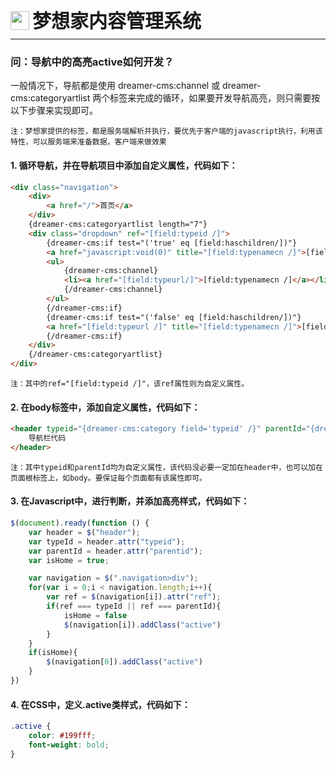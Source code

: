 <div style="display: flex;">
	<img src="https://oss.iteachyou.cc/logo.png" height="30" />
	<div style="margin-left: 5px; font-size: 30px; line-height: 30px; font-weight: bold;">梦想家内容管理系统</div>
</div>

----------
### 问：导航中的高亮active如何开发？
一般情况下，导航都是使用 dreamer-cms:channel 或 dreamer-cms:categoryartlist 两个标签来完成的循环，如果要开发导航高亮，则只需要按以下步骤来实现即可。

`注：梦想家提供的标签，都是服务端解析并执行，要优先于客户端的javascript执行，利用该特性，可以服务端来准备数据，客户端来做效果`

#### 1. 循环导航，并在导航项目中添加自定义属性，代码如下：

```html
<div class="navigation">
    <div>
        <a href="/">首页</a>
    </div>
    {dreamer-cms:categoryartlist length="7"}
    <div class="dropdown" ref="[field:typeid /]">
        {dreamer-cms:if test="('true' eq [field:haschildren/])"}
        <a href="javascript:void(0)" title="[field:typenamecn /]">[field:typenamecn /]</a>
        <ul>
            {dreamer-cms:channel}
            <li><a href="[field:typeurl/]">[field:typenamecn /]</a></li>
            {/dreamer-cms:channel}
        </ul>
        {/dreamer-cms:if}
        {dreamer-cms:if test="('false' eq [field:haschildren/])"}
        <a href="[field:typeurl /]" title="[field:typenamecn /]">[field:typenamecn /]</a>
        {/dreamer-cms:if}
    </div>
    {/dreamer-cms:categoryartlist}
</div>
```

`注：其中的ref="[field:typeid /]"，该ref属性则为自定义属性。`

#### 2. 在body标签中，添加自定义属性，代码如下：

```html
<header typeid="{dreamer-cms:category field='typeid' /}" parentId="{dreamer-cms:category field='parentid' /}">
    导航栏代码
</header>
```

`注：其中typeid和parentId均为自定义属性，该代码没必要一定加在header中，也可以加在页面根标签上，如body。要保证每个页面都有该属性即可。`

#### 3. 在Javascript中，进行判断，并添加高亮样式，代码如下：

```javascript
$(document).ready(function () {
    var header = $("header");
    var typeId = header.attr("typeid");
    var parentId = header.attr("parentid");
    var isHome = true;

    var navigation = $(".navigation>div");
    for(var i = 0;i < navigation.length;i++){
        var ref = $(navigation[i]).attr("ref");
        if(ref === typeId || ref === parentId){
            isHome = false
            $(navigation[i]).addClass("active")
        }
    }
    if(isHome){
        $(navigation[0]).addClass("active")
    }
})
```

#### 4. 在CSS中，定义.active类样式，代码如下：

```css
.active {
    color: #199fff;
    font-weight: bold;
}
```

